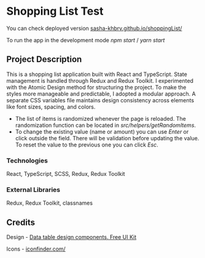 # Shopping List Test

You can check deployed version [sasha-khbrv.github.io/shoppingList/](https://sasha-khbrv.github.io/shoppingList/)

To run the app in the development mode *npm start* / *yarn start*

## Project Description

This is a shopping list application built with React and TypeScript. State management is handled through Redux and Redux Toolkit. I experimented with the Atomic Design method for structuring the project. To make the styles more manageable and predictable, I adopted a modular approach. A separate CSS variables file maintains design consistency across elements like font sizes, spacing, and colors.

* The list of items is randomized whenever the page is reloaded. The randomization function can be located in *src/helpers/getRandomItems*.
* To change the existing value (name or amount) you can use *Enter* or click outside the field. There will be validation before updating the value. To reset the value to the previous one you can click *Esc*.

### Technologies
React, TypeScript, SCSS, Redux, Redux Toolkit

### External Libraries
Redux, Redux Toolkit, classnames

## Credits
Design - [Data table design components. Free UI Kit](https://www.figma.com/community/file/1021406552622495462/Data-table-design-components.-Free-UI-Kit)

Icons - [iconfinder.com/](https://www.iconfinder.com/)
